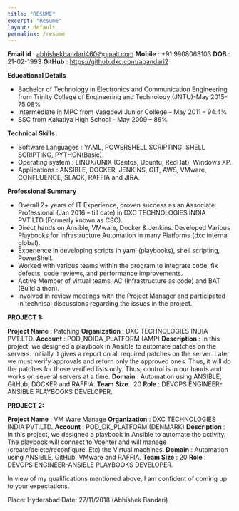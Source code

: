 ```yaml
---
title: "RESUME"
excerpt: "Resume"
layout: default
permalink: /resume
--- 
```


**Email id**	: abhishekbandari460@gmail.com
**Mobile**	: +91 9908063103
**DOB**		: 21-02-1993
**GitHub**	: https://github.dxc.com/abandari2

**Educational Details**

* Bachelor of Technology in Electronics and Communication Engineering from Trinity College of Engineering and Technology (JNTU)-May 2015- 75.08%
* Intermediate in MPC from Vaagdevi Junior College – May 2011 – 94.4%
* SSC from Kakatiya High School – May 2009 – 86%


**Technical Skills**

*	Software Languages 		:  YAML, POWERSHELL SCRIPTING, SHELL SCRIPTING, PYTHON(Basic).
*	Operating system		  :  LINUX/UNIX (Centos, Ubuntu, RedHat), Windows XP.
*	Applications	 		    :  ANSIBLE, DOCKER, JENKINS, GIT, AWS, VMware, CONFLUENCE, SLACK, RAFFIA and JIRA.
                                                                   

**Professional Summary**

* Overall 2+ years of IT Experience, proven success as an Associate Professional (Jan 2016 – till date) in DXC TECHNOLOGIES INDIA PVT.LTD (Formerly known as CSC).
*	Direct hands on Ansible, VMware, Docker & Jenkins. Developed Various Playbooks for Infrastructure Automation in many Platforms (dxc internal global).
*	Experience in developing scripts in yaml (playbooks), shell scripting, PowerShell.
*	Worked with various teams within the program to integrate code, fix defects, code reviews, and performance improvements.
*	Active Member of virtual teams IAC (Infrastructure as code) and BAT (Build a thon).
*	Involved in review meetings with the Project Manager and participated in technical discussions regarding the issues in the project.
     

**PROJECT 1:**
	
**Project Name**    :       Patching
**Organization**    :	 DXC TECHNOLOGIES INDIA PVT.LTD.
**Account**         :       POD_NOIDA_PLATFORM (AMP)
**Description**     :	In this project, we designed a playbook in Ansible to automate patches on the servers. Initially it gives a report on all required patches on the server. Later we must verify approvals and return only the approved ones. Thus, it will do the patches for those verified lists only. Thus, control is in our hands and works on several servers at a time.
**Domain**          :        Automation using ANSIBLE, GitHub, DOCKER and RAFFIA.
**Team Size**       :	20
**Role**            :       DEVOPS ENGINEER-ANSIBLE PLAYBOOKS DEVELOPER.

**PROJECT 2:**									
                                    
**Project Name**    :   VM Ware Manage
**Organization**    :	 DXC TECHNOLOGIES INDIA PVT.LTD.
**Account**         :   POD_DK_PLATFORM (DENMARK)
**Description**     :	In this project, we designed a playbook in Ansible to automate the activity. The playbook will connect to Vcenter and will manage (create/delete/reconfigure. Etc) the Virtual machines.
**Domain**          :    Automation using ANSIBLE, GitHub, VMware and RAFFIA.
**Team Size**       :	20
**Role**            :    DEVOPS ENGINEER-ANSIBLE PLAYBOOKS DEVELOPER.

In view of my qualifications mentioned above, I am confident of coming up to your expectations.


Place: Hyderabad
Date:  27/11/2018                       				(Abhishek Bandari)
